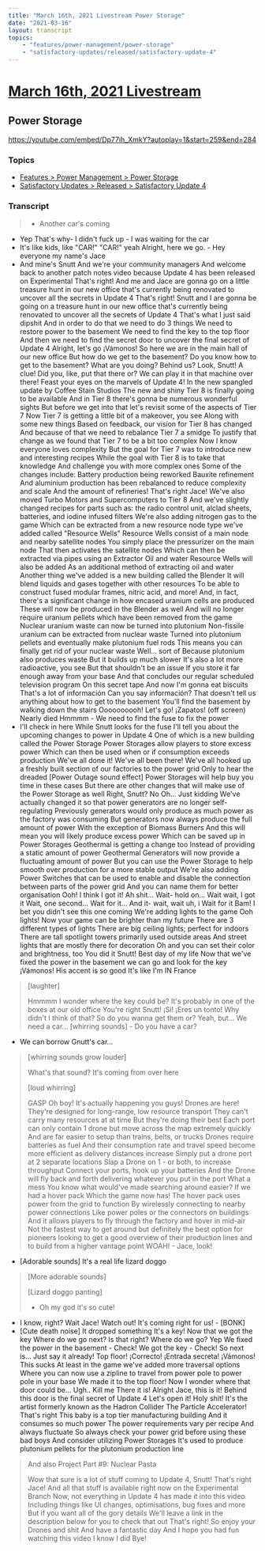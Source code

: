 ```yaml
---
title: "March 16th, 2021 Livestream Power Storage"
date: "2021-03-16"
layout: transcript
topics:
    - "features/power-management/power-storage"
    - "satisfactory-updates/released/satisfactory-update-4"
---
```

# [March 16th, 2021 Livestream](../2021-03-16.md)
## Power Storage
https://youtube.com/embed/Dp77ih_XmkY?autoplay=1&start=259&end=284

### Topics
* [Features > Power Management > Power Storage](../topics/features/power-management/power-storage.md)
* [Satisfactory Updates > Released > Satisfactory Update 4](../topics/satisfactory-updates/released/satisfactory-update-4.md)

### Transcript

> - Another car's coming
- Yep That's why- I didn't fuck up - I was waiting for the car
- It's like kids, like &quot;CAR!&quot; &quot;CAR!&quot; yeah Alright, here we go. - Hey everyone my name's Jace
- And mine's Snutt And we're your community managers And welcome back to another
patch notes video because Update 4 has been
released on Experimental That's right! And me and Jace are gonna go
on a little treasure hunt in our new office that's currently being renovated to uncover all the secrets in Update 4 That's right! Snutt and I are gonna be going
on a treasure hunt in our new office that's currently being renovated to uncover all the secrets of Update 4 That's what I just said dipshit And in order to do that we
need to do 3 things We need to restore power to the basement We need to find the key to the top floor And then we need to find the secret door
to uncover the final secret of Update 4 Alright, let's go ¡Vámonos! So here we are in the main hall of our new office But how do we get to the basement? Do you know how to get to the basement? What are you doing? Behind us? Look, Snutt! A clue! Did you, like, put that there or? We can play it in that machine over there! Feast your eyes on the marvels of Update 4! In the new spangled update by Coffee Stain Studios The new and shiny Tier 8 is finally
going to be available And in Tier 8 there's gonna be
numerous wonderful sights But before we get into that let's revisit some
of the aspects of Tier 7 Now Tier 7 is getting a little bit of a makeover, you see Along with some new things Based on feedback, our vision for Tier 8 has changed And because of that we need to
rebalance Tier 7 a smidge To justify that change as we found that
Tier 7 to be a bit too complex Now I know everyone loves complexity But the goal for Tier 7 was to introduce new
and interesting recipes While the goal with Tier 8 is to take that knowledge And challenge you with more complex ones Some of the changes include: Battery production being reworked Bauxite refinement And aluminium production has been rebalanced
to reduce complexity and scale And the amount of refineries! That's right Jace! We've also moved Turbo Motors and
Supercomputers to Tier 8 And we've slightly changed recipes for parts such as: the radio control unit, alclad sheets, batteries, and
iodine infused filters We're also adding nitrogen gas to the game Which can be extracted from a new resource node type
we've added called &quot;Resource Wells&quot; Resource Wells consist of a main node and
nearby satellite nodes You simply place the pressurizer on the main node That then activates the satellite nodes Which can then be extracted via pipes using an Extractor Oil and water Resource Wells will also be added As an additional method of extracting oil and water Another thing we've added is a new building called the Blender It will blend liquids and gases together with other resources To be able to construct fused modular frames,
nitric acid, and more! And, in fact, there's a significant change in how
encased uranium cells are produced These will now be produced in the Blender as well And will no longer require uranium pellets
which have been removed from the game Nuclear uranium waste can now be turned into plutonium Non-fissile uranium can be extracted from nuclear waste Turned into plutonium pellets and eventually
make plutonium fuel rods This means you can finally get rid of your nuclear waste Well... sort of Because plutonium also produces waste But it builds up much slower It's also a lot more radioactive, you see But that shouldn't be an issue If you store it far enough away from your base And that concludes our regular scheduled television program On this secret tape And now I'm gonna eat biscuits That's a lot of información Can you say información? That doesn't tell us anything about
how to get to the basement You'll find the basement by walking down the stairs Oooooooooh! Let's go! ¡Zapatos! (off screen) Nearly died Hmmmm - We need to find the fuse to fix the power
- I'll check in here While Snutt looks for the fuse I'll tell you about the
upcoming changes to power in Update 4 One of which is a new building called the Power Storage Power Storages allow players to store excess power Which can then be used when or if
consumption exceeds production We've all done it! We've all been there! We've all hooked up a freshly built section
of our factories to the power grid Only to hear the dreaded [Power Outage sound effect] Power Storages will help buy you time in these cases But there are other changes that will make
use of the Power Storage as well Right, Snutt? No Oh... Just kidding We've actually changed it so that power generators
are no longer self-regulating Previously generators would only produce as much
power as the factory was consuming But generators now always produce the
full amount of power With the exception of Biomass Burners And this will mean you will likely produce excess power Which can be saved up in Power Storages Geothermal is getting a change too Instead of providing a static amount of power Geothermal Generators will now provide a
fluctuating amount of power But you can use the Power Storage to help smooth
over production for a more stable output We're also adding Power Switches that can be used to enable and disable the connection between parts of the power grid And you can name them for better organisation Ooh! I think I got it! Ah shit... Wait- hold on... Wait wait, I got it Wait, one second... Wait for it... And it- wait, wait uh, i Wait for it Bam! I bet you didn't see this one coming We're adding lights to the game Ooh lights! Now your game can be brighter than my future There are 3 different types of lights There are big ceiling lights; perfect for indoors There are tall spotlight towers primarily used outside areas And street lights that are mostly there for decoration Oh and you can set their color and brightness, too You did it Snutt! Best day of my life Now that we've fixed the power in the basement
we can go and look for the key ¡Vámonos! His accent is so good It's like I'm IN France
>
> [laughter]
>
> Hmmmm I wonder where the key could be? It's probably in one of the boxes at our old office You're right Snutt! ¡Si! ¡Eres un tonto! Why didn't I think of that? So do you wanna get them or? Yeah, but... We need a car...
[whirring sounds] - Do you have a car?
- We can borrow Gnutt's car...
>
> [whirring sounds grow louder]
>
> What's that sound? It's coming from over here
>
> [loud whirring]
>
> GASP Oh boy! It's actually happening you guys! Drones are here! They're designed for long-range, low resource transport They can't carry many resources at at time But they're doing their best Each port can only contain 1 drone but move
across the map extremely quickly And are far easier to setup than trains, belts, or trucks Drones require batteries as fuel And their consumption rate and travel speed become
more efficient as delivery distances increase Simply put a drone port at 2 separate locations Slap a Drone on 1 - or both, to increase throughput Connect your ports, hook up your batteries And the Drone will fly back and forth delivering
whatever you put in the port What a mess You know what would've made searching around easier? If we had a hover pack Which the game now has! The hover pack uses power from the grid to function By wirelessly connecting to nearby power connections Like power poles or the connectors on buildings And it allows players to fly through the factory
and hover in mid-air Not the fastest way to get around but definitely
the best option for pioneers looking to get a good overview of their production lines
and to build from a higher vantage point WOAH! - Jace, look!
- [Adorable sounds] It's a real life lizard doggo
>
> [More adorable sounds]
>
> [Lizard doggo panting]
>
> - Oh my god it's so cute!
- I know, right? Wait Jace! Watch out! It's coming right for us! - [BONK]
- [Cute death noise] It dropped something It's a key! Now that we got the key Where do we go next? Is that right? Where do we go? Yep We fixed the power in the basement - Check! We got the key - Check! So next is... Just say it already! Top floor! ¡Correcto! ¡Entrada secreta! ¡Vámonos! This sucks At least in the game we've added more traversal options Where you can now use a zipline to travel from
power pole to power pole in your base We made it to the top floor! Now I wonder where that door could be... Ugh.. Kill me There it is! Alright Jace, this is it! Behind this door is the final secret of Update 4 Let's open it! Holy shit! It's the artist formerly known as the Hadron Collider The Particle Accelerator! That's right This baby is a top tier manufacturing building And it consumes so much power The power requirements vary per recipe And always fluctuate So always check your power grid
before using these bad boys And consider utilizing Power Storages It's used to produce plutonium pellets
for the plutonium production line
>
> And also Project Part #9: Nuclear Pasta
>
> Wow that sure is a lot of stuff coming to Update 4, Snutt! That's right Jace! And all that stuff is available right now
on the Experimental Branch Now, not everything in Update 4 has made it into this video Including things like UI changes, optimisations,
bug fixes and more But if you want all of the gory details We'll leave a link in the description below
for you to check that out That's right! So enjoy your Drones and shit And have a fantastic day And I hope you had fun watching this video I know I did Bye!
